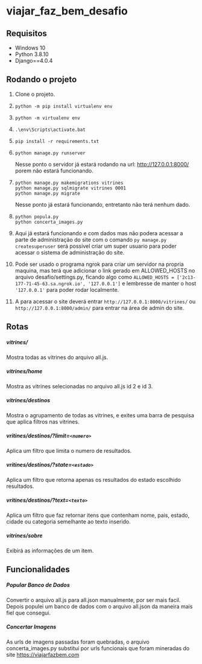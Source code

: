 # viajar_faz_bem_desafio

## Requisitos

* Windows 10
* Python 3.8.10
* Django==4.0.4

## Rodando o projeto

1. Clone o projeto.
2. ```
   python -m pip install virtualenv env
   ```
3. ```
   python -m virtualenv env
   ```
4. ```
   .\env\Scripts\activate.bat
   ```
5. ```
   pip install -r requirements.txt
   ```
6. ```
   python manage.py runserver
   ```

   Nesse ponto o servidor já estará rodando na url: http://127.0.0.1:8000/ porem não estará funcionando.
7. ```
   python manage.py makemigrations vitrines  
   python manage.py sqlmigrate vitrines 0001 
   python manage.py migrate

   ```

   Nesse ponto já estará funcionando, entretanto não terá nenhum dado.
8. ```
   python popula.py
   python concerta_images.py
   ```
9. Aqui já estará funcionando e com dados mas não podera acessar a parte de administração do site com o comando `py manage.py createsuperuser` será possivel criar um super usuario para poder acessar o sistema de administração do site.
10. Pode ser usado o programa ngrok para criar um servidor na propria maquina, mas terá que adicionar o link gerado em ALLOWED_HOSTS no arquivo desafio/settings.py, ficando algo como `ALLOWED_HOSTS = ['2c13-177-71-45-63.sa.ngrok.io', '127.0.0.1']` e lembresse de manter o host `'127.0.0.1'` para poder rodar localmente.
11. A para acessar o site deverá entrar `http://127.0.0.1:8000/vitrines/` ou `http://127.0.0.1:8000/admin/` para entrar na área de admin do site.

## Rotas

##### vitrines/

Mostra todas as vitrines do arquivo all.js.

##### vitrines/home

Mostra as vitrines selecionadas no arquivo all.js id 2 e id 3.

##### vitrines/destinos

Mostra o agrupamento de todas as vitrines, e exites uma barra de pesquisa que aplica filtros nas vitrines.

##### vritines/destinos/?limit=`<numero>`

Aplica um filtro que limita o numero de resultados.

##### vritines/destinos/?state=`<estado>`

Aplica um filtro que retorna apenas os resultados do estado escolhido resultados.

##### vritines/destinos/?text=`<texto>`

Aplica um filtro que faz retornar itens que contenham nome, pais, estado, cidade ou categoria semelhante ao texto inserido.

##### vitrines/sobre

Exibirá as informações de um item.

## Funcionalidades

##### Popular Banco de Dados

Convertir o arquivo all.js para all.json manualmente, por ser mais facil. Depois populei um banco de dados com o arquivo all.json da maneira mais fiel que consegui.

##### Concertar Imagens

As urls de imagens passadas foram quebradas, o arquivo concerta_images.py substitui por urls funcionais que foram mineradas do site https://viajarfazbem.com
